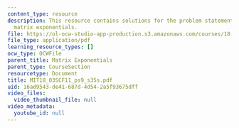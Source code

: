 ```yaml
---
content_type: resource
description: This resource contains solutions for the problem statements related to
  matrix exponentials.
file: https://ol-ocw-studio-app-production.s3.amazonaws.com/courses/18-03sc-differential-equations-fall-2011/16ad9543de41687d4d542a5f93675dff_MIT18_03SCF11_ps9_s35s.pdf
file_type: application/pdf
learning_resource_types: []
ocw_type: OCWFile
parent_title: Matrix Exponentials
parent_type: CourseSection
resourcetype: Document
title: MIT18_03SCF11_ps9_s35s.pdf
uid: 16ad9543-de41-687d-4d54-2a5f93675dff
video_files:
  video_thumbnail_file: null
video_metadata:
  youtube_id: null
---
```

